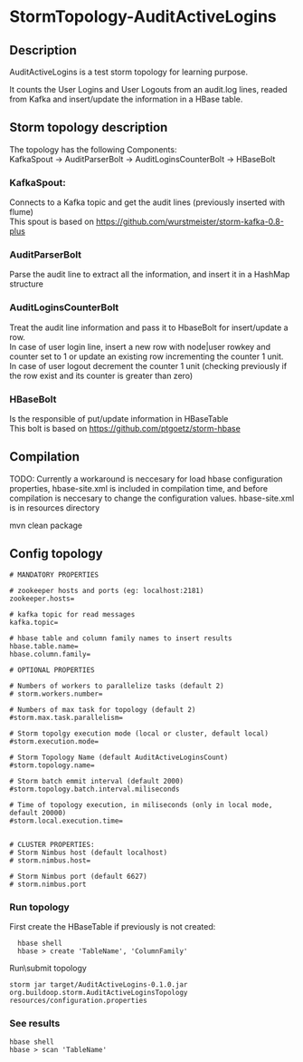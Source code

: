 # StormTopology-AuditActiveLogins

## Description

AuditActiveLogins is a test storm topology for learning purpose.

It counts the User Logins and User Logouts from an audit.log lines, readed from Kafka and insert/update the information in a HBase table.

## Storm topology description

The topology has the following Components:  
  KafkaSpout -> AuditParserBolt -> AuditLoginsCounterBolt -> HBaseBolt
  
### KafkaSpout: 
Connects to a Kafka topic and get the audit lines (previously inserted with flume)  
This spout is based on https://github.com/wurstmeister/storm-kafka-0.8-plus

### AuditParserBolt
Parse the audit line to extract all the information, and insert it in a HashMap structure

### AuditLoginsCounterBolt
Treat the audit line information and pass it to HbaseBolt for insert/update a row.  
In case of user login line, insert a new row with node|user rowkey and counter set to 1 or update an existing row incrementing the counter 1 unit.  
In case of user logout decrement the counter 1 unit (checking previously if the row exist and its counter is greater than zero)

### HBaseBolt
Is the responsible of put/update information in HBaseTable  
This bolt is based on https://github.com/ptgoetz/storm-hbase
  
## Compilation
  TODO: Currently a workaround is neccesary for load hbase configuration properties, hbase-site.xml is included in compilation time, and before compilation is neccesary to change the configuration values. hbase-site.xml is in resources directory
  
  mvn clean package
  
## Config topology
```
# MANDATORY PROPERTIES

# zookeeper hosts and ports (eg: localhost:2181)
zookeeper.hosts=

# kafka topic for read messages
kafka.topic=

# hbase table and column family names to insert results
hbase.table.name=
hbase.column.family=

# OPTIONAL PROPERTIES

# Numbers of workers to parallelize tasks (default 2)
# storm.workers.number=

# Numbers of max task for topology (default 2)
#storm.max.task.parallelism=

# Storm topolgy execution mode (local or cluster, default local)
#storm.execution.mode=

# Storm Topology Name (default AuditActiveLoginsCount)
#storm.topology.name=

# Storm batch emmit interval (default 2000)
#storm.topology.batch.interval.miliseconds

# Time of topology execution, in miliseconds (only in local mode, default 20000)
#storm.local.execution.time=


# CLUSTER PROPERTIES:
# Storm Nimbus host (default localhost)
# storm.nimbus.host=

# Storm Nimbus port (default 6627)
# storm.nimbus.port
```
  
### Run topology

First create the HBaseTable if previously is not created:
```
  hbase shell
  hbase > create 'TableName', 'ColumnFamily'
```
  
Run\submit topology  
```
storm jar target/AuditActiveLogins-0.1.0.jar org.buildoop.storm.AuditActiveLoginsTopology resources/configuration.properties
```

### See results
```
hbase shell
hbase > scan 'TableName'
```
  

